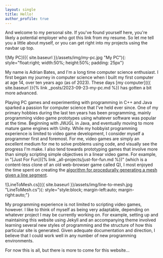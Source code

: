 ```yaml
---
layout: single
title: Hello!
author_profile: true
---
```


And welcome to my personal site. If you've found yourself here, you're likely a potential employer who got this
link from my resume. So let me tell you a little about myself, or you can get right into my projects using the navbar up top.


![My PC]({{ site.baseurl }}/assets/img/my-pc.jpg "My PC"){: style="float:right; width:50%; height:50%; padding: 25px"}

My name is Adrian Bates, and I'm a long time computer science enthusiast. I first began my journey in computer
science when I built my first computer at age 14, over ten years ago (as of 2023). These days [my computer]({{ site.baseurl }}{% link _posts/2023-09-23-my-pc.md %}) has
gotten a bit more advanced.

Playing PC games and experimenting with programming in C++ and Java sparked a passion for computer science that I've
held ever since. One of my primary hobbies during the last ten years has been programming, mainly programming video game
prototypes
using whatever software was popular at the time. Beginning with JWJGL in Java, and eventually moving to more mature
game engines with Unity. While my hobbyist programming experience is limited to video game development, I consider
myself a programmer first and foremost. For me, video games are simply an excellent medium for me to solve problems
using code, and visually see the progress I'm make. I also tend towards prototyping games that involve more than simply scripting simple objectives in a linear video game. For example, in "[Just For Fun]({% link _all-projects/just-for-fun.md %})" (which is a content-less clone of an old web-browser game called Q), I most enjoyed the time spent on creating the [algorithm for procedurally generating a mesh given a line segment](https://github.com/AdrianosBates/JustForFun/blob/main/Assets/LineToMesh.cs).

![LineToMesh.cs]({{ site.baseurl }}/assets/img/line-to-mesh.jpg "LineToMesh.cs"){: style="style:block; margin-left:auto; margin-right:auto;"}

My programming experience is not limited to scripting video games, however. I like to think of myself as being very adaptable, depending on whatever project I may be currently working on. For example, setting up and maintaining this website using Jekyll and an accompanying theme involved learning several new styles of programming and the structure of how this particular site is generated. Given adequate documentation and direction, I believe that I could work well in any number of new programming environments.

For now this is all, but there is more to come for this website...

